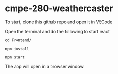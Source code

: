 # cmpe-280-weathercaster

To start, clone this github repo and open it in VSCode

Open the terminal and do the following to start react

`cd Frontend/`

`npm install`

`npm start`

The app will open in a browser window.
